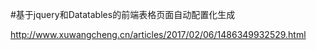 #基于jquery和Datatables的前端表格页面自动配置化生成

http://www.xuwangcheng.cn/articles/2017/02/06/1486349932529.html

